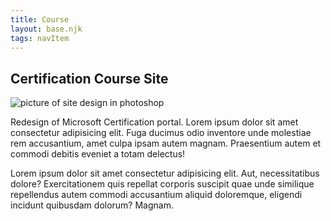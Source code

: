 ```yaml
---
title: Course
layout: base.njk
tags: navItem
---
```


<main>
    <section class="container">
      <h1>Certification Course Site</h1>
      <div class="featured-image">
        <img src="/images/eftakher-alam-i1VQZsU86ok-unsplash.jpg" alt="picture of site design in photoshop">
      </div>
      <p>Redesign of Microsoft Certification portal. Lorem ipsum dolor sit amet consectetur adipisicing elit. Fuga ducimus odio inventore unde molestiae rem accusantium, amet culpa ipsam autem magnam. Praesentium autem et commodi debitis eveniet a totam delectus!</p>
      <p>Lorem ipsum dolor sit amet consectetur adipisicing elit. Aut, necessitatibus dolore? Exercitationem quis repellat corporis suscipit quae unde similique repellendus autem commodi accusantium aliquid doloremque, eligendi incidunt quibusdam dolorum? Magnam.</p>  
    </section>
  </main>